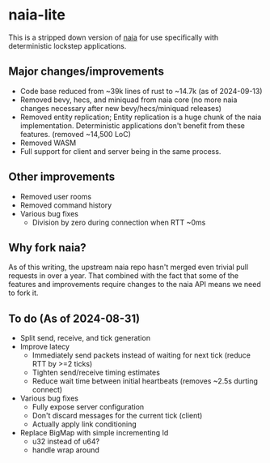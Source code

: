# naia-lite

This is a stripped down version of [naia](https://github.com/naia-lib/naia) for
use specifically with deterministic lockstep applications.

## Major changes/improvements

* Code base reduced from ~39k lines of rust to ~14.7k (as of 2024-09-13)
* Removed bevy, hecs, and miniquad from naia core (no more naia changes necessary
  after new bevy/hecs/miniquad releases)
* Removed entity replication; Entity replication is a huge chunk of the naia
  implementation. Deterministic applications don't benefit from these features.
  (removed ~14,500 LoC)
* Removed WASM
* Full support for client and server being in the same process.

## Other improvements

* Removed user rooms
* Removed command history
* Various bug fixes
    * Division by zero during connection when RTT ~0ms

## Why fork naia?

As of this writing, the upstream naia repo hasn't merged even trivial pull
requests in over a year. That combined with the fact that some of the features
and improvements require changes to the naia API means we need to fork it.

## To do (As of 2024-08-31)

* Split send, receive, and tick generation
* Improve latecy
    * Immediately send packets instead of waiting for next tick (reduce RTT by
      &gt;=2 ticks)
    * Tighten send/receive timing estimates
    * Reduce wait time between initial heartbeats (removes ~2.5s durting
      connect)
* Various bug fixes
    * Fully expose server configuration
    * Don't discard messages for the current tick (client)
    * Actually apply link conditioning
* Replace BigMap with simple incrementing Id
	* u32 instead of u64?
	* handle wrap around
